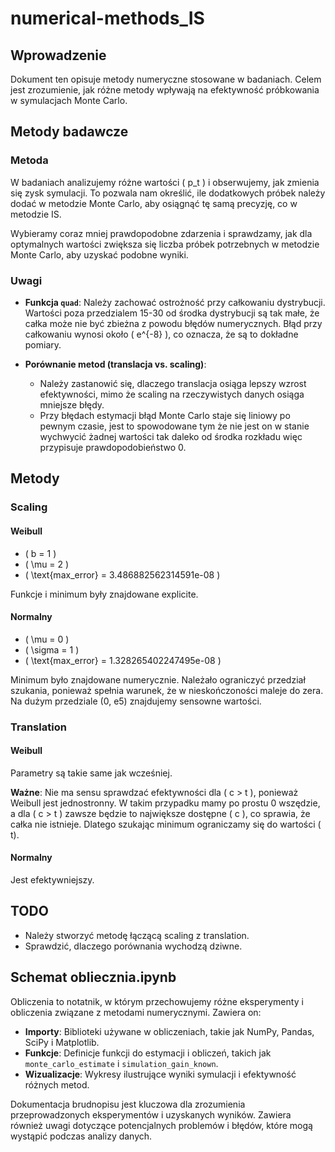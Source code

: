 # numerical-methods_IS

## Wprowadzenie

Dokument ten opisuje metody numeryczne stosowane w badaniach. Celem jest zrozumienie, jak różne metody wpływają na efektywność próbkowania w symulacjach Monte Carlo.

## Metody badawcze

### Metoda

W badaniach analizujemy różne wartości \( p_t \) i obserwujemy, jak zmienia się zysk symulacji. To pozwala nam określić, ile dodatkowych próbek należy dodać w metodzie Monte Carlo, aby osiągnąć tę samą precyzję, co w metodzie IS.

Wybieramy coraz mniej prawdopodobne zdarzenia i sprawdzamy, jak dla optymalnych wartości zwiększa się liczba próbek potrzebnych w metodzie Monte Carlo, aby uzyskać podobne wyniki.

### Uwagi

- **Funkcja `quad`**: Należy zachować ostrożność przy całkowaniu dystrybucji. Wartości poza przedzialem 15-30 od środka dystrybucji są tak małe, że całka może nie być zbieżna z powodu błędów numerycznych. Błąd przy całkowaniu wynosi około \( e^{-8} \), co oznacza, że są to dokładne pomiary.

- **Porównanie metod (translacja vs. scaling)**:
  - Należy zastanowić się, dlaczego translacja osiąga lepszy wzrost efektywności, mimo że scaling na rzeczywistych danych osiąga mniejsze błędy.
  - Przy błędach estymacji błąd Monte Carlo staje się liniowy po pewnym czasie, jest to spowodowane tym że nie jest on w stanie wychwycić żadnej wartości tak daleko od środka rozkładu więc przypisuje prawdopodobieństwo 0.

## Metody

### Scaling

#### Weibull

- \( b = 1 \)
- \( \mu = 2 \)
- \( \text{max\_error} = 3.486882562314591e-08 \)

Funkcje i minimum były znajdowane explicite.

#### Normalny

- \( \mu = 0 \)
- \( \sigma = 1 \)
- \( \text{max\_error} = 1.328265402247495e-08 \)

Minimum było znajdowane numerycznie. Należało ograniczyć przedział szukania, ponieważ spełnia warunek, że w nieskończoności maleje do zera. Na dużym przedziale (0, e5) znajdujemy sensowne wartości.

### Translation

#### Weibull

Parametry są takie same jak wcześniej.

**Ważne**: Nie ma sensu sprawdzać efektywności dla \( c > t \), ponieważ Weibull jest jednostronny. W takim przypadku mamy po prostu 0 wszędzie, a dla \( c > t \) zawsze będzie to największe dostępne \( c \), co sprawia, że całka nie istnieje. Dlatego szukając minimum ograniczamy się do wartości \( t\).

#### Normalny

Jest efektywniejszy.

## TODO

- Należy stworzyć metodę łączącą scaling z translation.
- Sprawdzić, dlaczego porównania wychodzą dziwne.

## Schemat obliecznia.ipynb

Obliczenia to notatnik, w którym przechowujemy różne eksperymenty i obliczenia związane z metodami numerycznymi. Zawiera on:

- **Importy**: Biblioteki używane w obliczeniach, takie jak NumPy, Pandas, SciPy i Matplotlib.
- **Funkcje**: Definicje funkcji do estymacji i obliczeń, takich jak `monte_carlo_estimate` i `simulation_gain_known`.
- **Wizualizacje**: Wykresy ilustrujące wyniki symulacji i efektywność różnych metod.

Dokumentacja brudnopisu jest kluczowa dla zrozumienia przeprowadzonych eksperymentów i uzyskanych wyników. Zawiera również uwagi dotyczące potencjalnych problemów i błędów, które mogą wystąpić podczas analizy danych. 